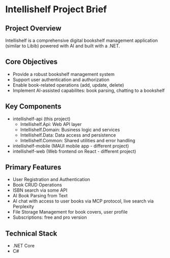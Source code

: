 # Intellishelf Project Brief

## Project Overview
Intellishelf is a comprehensive digital bookshelf management application (similar to Libib) powered with AI and built with a .NET.

## Core Objectives
- Provide a robust bookshelf management system
- Support user authentication and authorization
- Enable book-related operations (add, update, delete)
- Implement AI-assisted capabilites: book parsing, chatting to a bookshelf

## Key Components
- intellishelf-api (this project)
    - Intellishelf.Api: Web API layer
    - Intellishelf.Domain: Business logic and services
    - Intellishelf.Data: Data access and persistence
    - Intellishelf.Common: Shared utilities and error handling
- intellishelf-mobile (MAUI mobile app - different project)
- intellishelf-web (Web frontend on React - different project)

## Primary Features
- User Registration and Authentication
- Book CRUD Operations
- ISBN search via some API
- AI Book Parsing from Text
- AI chat with access to user books via MCP protocol, live search via Perplexity
- File Storage Management for book covers, user profile
- Subscriptions: free and pro version

## Technical Stack
- .NET Core
- C#